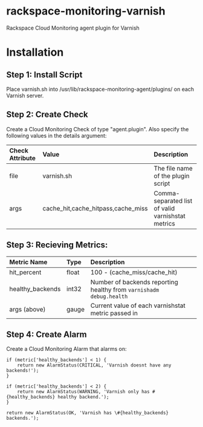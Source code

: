 rackspace-monitoring-varnish
============================

Rackspace Cloud Monitoring agent plugin for Varnish

# Installation

## Step 1: Install Script
Place varnish.sh into /usr/lib/rackspace-monitoring-agent/plugins/ on each Varnish server. 

## Step 2: Create Check
Create a Cloud Monitoring Check of type "agent.plugin". Also specify the following values in the details argument:

| Check Attribute | Value                             | Description                                       |
|:-------------- |:-----------------------------------|:------------------------------------------------- |
| file           | varnish.sh                         | The file name of the plugin script                |
| args           | cache_hit,cache_hitpass,cache_miss | Comma-separated list of valid varnishstat metrics |  

## Step 3: Recieving Metrics:

| Metric Name      | Type         | Description                                                           |
|:---------------- |:------------ |:--------------------------------------------------------------------- |
| hit_percent      | float        | 100 - (cache_miss/cache_hit)                                          |
| healthy_backends | int32        | Number of backends reporting healthy from `varnishadm debug.health`   |
| args (above)     | gauge        | Current value of each varnishstat metric passed in                    |

## Step 4: Create Alarm
Create a Cloud Monitoring Alarm that alarms on:

```
if (metric['healthy_backends'] < 1) {
	return new AlarmStatus(CRITICAL, 'Varnish doesnt have any backends!');
}

if (metric['healthy_backends'] < 2) {
	return new AlarmStatus(WARNING, 'Varnish only has #{healthy_backends} healthy backend.');
}

return new AlarmStatus(OK, 'Varnish has \#{healthy_backends} backends.');
```